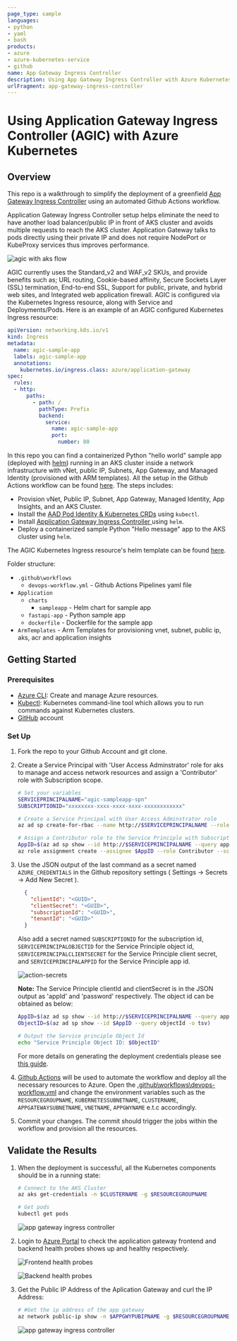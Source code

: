 ```yaml
---
page_type: sample
languages:
- python
- yaml
- bash
products:
- azure
- azure-kubernetes-service
- github
name: App Gateway Ingress Controller
description: Using App Gateway Ingress Controller with Azure Kubernetes
urlFragment: app-gateway-ingress-controller
---
```


# Using Application Gateway Ingress Controller (AGIC) with Azure Kubernetes

## Overview

This repo is a walkthrough to simplify the deployment of a greenfield [App Gateway Ingress Controller](https://docs.microsoft.com/en-us/azure/application-gateway/ingress-controller-install-new) using an automated Github Actions workflow. 


Application Gateway Ingress Controller setup helps eliminate the need to have another load balancer/public IP in front of AKS cluster and avoids multiple requests to reach the AKS cluster. Application Gateway talks to pods directly using their private IP and does not require NodePort or KubeProxy services thus improves performance.

![agic with aks flow](./assets/aks-agic.png)

AGIC currently uses the Standard_v2 and WAF_v2 SKUs, and provide benefits such as; URL routing, Cookie-based affinity, Secure Sockets Layer (SSL) termination, End-to-end SSL, Support for public, private, and hybrid web sites, and Integrated web application firewall. AGIC is configured via the Kubernetes Ingress resource, along with Service and Deployments/Pods. Here is an example of an AGIC configured Kubernetes Ingress resource:

```yaml
apiVersion: networking.k8s.io/v1
kind: Ingress
metadata:
  name: agic-sample-app
  labels: agic-sample-app
  annotations:
    kubernetes.io/ingress.class: azure/application-gateway
spec:
  rules:
  - http:
      paths:
        - path: /
          pathType: Prefix
          backend:
            service:
              name: agic-sample-app
              port:
                number: 80
```

In this repo you can find a containerized Python "hello world" sample app (deployed with [helm](https://helm.sh/)) running in an AKS cluster inside a network infrastructure with vNet, public IP, Subnets, App Gateway, and Managed Identity (provisioned with ARM templates). All the setup in the Github Actions workflow can be found [here](.github\workflows\devops-workflow.yml). The steps includes:

- Provision vNet, Public IP, Subnet, App Gateway, Managed Identity, App Insights, and an AKS Cluster.
- Install the [AAD Pod Identity & Kubernetes CRDs](https://docs.microsoft.com/en-us/azure/aks/use-azure-ad-pod-identity) using `kubectl`.
- Install [Application Gateway Ingress Controller ](https://docs.microsoft.com/en-us/azure/application-gateway/ingress-controller-overview) using `helm`.
- Deploy a containerized sample Python "Hello message" app to the AKS cluster using `helm`.

The AGIC Kubernetes Ingress resource's helm template can be found [here](.\Application\charts\sampleapp\templates\ingress.yaml).

Folder structure:

- `.github\workflows`
  - `devops-workflow.yml` - Github Actions Pipelines yaml file
- `Application`
  - `charts`
    - `sampleapp` - Helm chart for sample app
  - `fastapi-app` - Python sample app
  - `dockerfile` - Dockerfile for the sample app
- `ArmTemplates` - Arm Templates for provisioning vnet, subnet, public ip, aks, acr and application insights

## Getting Started

### Prerequisites

- [Azure CLI](https://docs.microsoft.com/en-us/cli/azure/install-azure-cli?view=azure-cli-latest): Create and manage Azure resources.
- [Kubectl](https://kubernetes.io/docs/tasks/tools/install-kubectl/): Kubernetes command-line tool which allows you to run commands against Kubernetes clusters.
- [GitHub](https://github.com/) account

### Set Up

1. Fork the repo to your Github Account and git clone.
2. Create a Service Principal with 'User Access Adminstrator' role for aks to manage and access network resources and assign a 'Contributor' role with Subscription scope.

    ```bash
    # Set your variables
    SERVICEPRINCIPALNAME="agic-sampleapp-spn"
    SUBSCRIPTIONID="xxxxxxxx-xxxx-xxxx-xxxx-xxxxxxxxxxxx"

    # Create a Service Principal with User Access Adminstrator role
    az ad sp create-for-rbac --name http://$SERVICEPRINCIPALNAME --role 'User Access Administrator' --output json

    # Assign a Contributor role to the Service Principle with Subscription scope 
    AppID=$(az ad sp show --id http://$SERVICEPRINCIPALNAME --query appId --output tsv)
    az role assignment create --assignee $AppID --role Contributor --scope /subscriptions/$SUBSCRIPTIONID
    ```

3. Use the JSON output of the last command as a secret named `AZURE_CREDENTIALS` in the Github repository settings ( Settings -> Secrets -> Add New Secret ).
    ```json
      {
        "clientId": "<GUID>",
        "clientSecret": "<GUID>",
        "subscriptionId": "<GUID>",
        "tenantId": "<GUID>"
      }
    ```

    Also add a secret named `SUBSCRIPTIONID` for the subscription id, `SERVICEPRINCIPALOBJECTID` for the Service Principle object id, `SERVICEPRINCIPALCLIENTSECRET` for the Service Principle client secret, and `SERVICEPRINCIPALAPPID` for the Service Principle app id. 
    
    ![action-secrets](./assets/action-secrets.png)

    **Note:** The Service Principle clientId and clientSecret is in the JSON output as 'appId' and 'password' respectively. The object id can be obtained as below:

    ```bash
    AppID=$(az ad sp show --id http://$SERVICEPRINCIPALNAME --query appId --output tsv)
    ObjectID=$(az ad sp show --id $AppID --query objectId -o tsv)

    # Output the Service principle Object Id
    echo "Service Principle Object ID: $ObjectID"
    ```

    For more details on generating the deployment credentials please see [this guide](https://docs.microsoft.com/en-us/azure/azure-resource-manager/templates/deploy-github-actions#generate-deployment-credentials).


4. [Github Actions](https://docs.github.com/en/actions) will be used to automate the workflow and deploy all the necessary resources to Azure. Open the [.github\workflows\devops-workflow.yml](.github\workflows\devops-workflow.yml) and change the environment variables such as the `RESOURCEGROUPNAME`, `KUBERNETESSUBNETNAME`, `CLUSTERNAME`, `APPGATEWAYSUBNETNAME`, `VNETNAME`, `APPGWYNAME` e.t.c accordingly.

5. Commit your changes. The commit should trigger the jobs within the workflow and provision all the resources.

## Validate the Results

1. When the deployment is successful, all the Kubernetes components should be in a running state:

    ```bash
    # Connect to the AKS Cluster
    az aks get-credentials -n $CLUSTERNAME -g $RESOURCEGROUPNAME 

    # Get pods
    kubectl get pods
    ```
    ![app gateway ingress controller](./assets/appgwyingress.png)

2. Login to [Azure Portal](https://portal.azure.com) to check the application gateway frontend and backend health probes shows up and healthy respectively.

    ![Frontend health probes](./assets/healthprobes.png)

    ![Backend health probes](./assets/backendhealthprobes.png)

3. Get the Public IP Address of the Aplication Gateway and curl the IP Address:

    ```bash
    # #Get the ip address of the app gateway
    az network public-ip show -n $APPGWYPUBIPNAME -g $RESOURCEGROUPNAME --query ipAddress -o tsv
    ```
    
    ![app gateway ingress controller](./assets/result.png)

